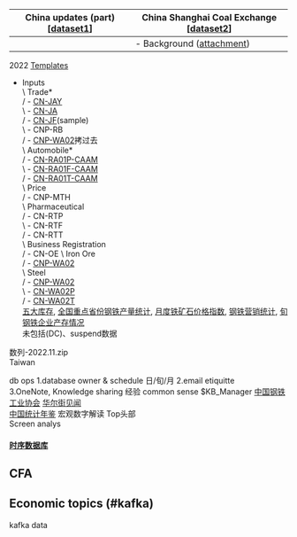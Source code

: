 
| China updates (part) [[dataset1](https://github.com/WillaFan/Software-engineering-papers-and-tools/blob/main/topics/data/economics/ceic.zip)] | China Shanghai Coal Exchange [[dataset2]()] |  
| ------------------------------------| --------------------------------------------|  
|                                     |   - Background ([attachment]())             |  

2022 [Templates]()  
+ Inputs  
\    Trade*  
/      - [CN-JAY](https://github.com/WillaFan/Software-engineering-papers-and-tools/blob/main/topics/data/economics/CN-JAY.xlsx)  
\      - [CN-JA](https://github.com/WillaFan/Software-engineering-papers-and-tools/blob/main/topics/data/economics/CN-JA.xlsx)  
/      - [CN-JF](https://github.com/WillaFan/Software-engineering-papers-and-tools/blob/main/topics/data/economics/CN-JF.xlsx)(sample)  
\      - CNP-RB  
/      - [CNP-WA02]()拷过去  
\    Automobile*  
/      - [CN-RA01P-CAAM](https://github.com/WillaFan/Software-engineering-papers-and-tools/blob/main/topics/data/economics/CN-RA01P-CAAM.xlsx)    
\      - [CN-RA01F-CAAM](https://github.com/WillaFan/Software-engineering-papers-and-tools/blob/main/topics/data/economics/CN-RA01F-CAAM.xlsx)  
/      - [CN-RA01T-CAAM](https://github.com/WillaFan/Software-engineering-papers-and-tools/blob/main/topics/data/economics/CN-RA01T-CAAM.xlsx)  
\    Price  
/      - CNP-MTH  
\    Pharmaceutical  
/      - CN-RTP  
\      - CN-RTF  
/      - CN-RTT  
\    Business Registration  
/      - CN-OE
\    Iron Ore  
/      - [CNP-WA02]()  
\    Steel  
/      - [CNP-WA02]()  
\      - [CN-WA02P]()  
/      - [CN-WA02T]()  
[五大库存](https://news.metal.net.cn/list-203-1.html), [全国重点省份钢铁产量统计](https://news.metal.net.cn/list-201-1.html), [月度铁矿石价格指数](https://news.metal.net.cn/list-112-1.html), [钢铁营销统计](https://news.metal.net.cn/list-204-2.html), [旬钢铁企业产存情况](http://www.chinaisa.org.cn/gxportal/xfgl/portal/list.html?columnId=2e3c87064bdfc0e43d542d87fce8bcbc8fe0463d5a3da04d7e11b4c7d692194b)  
未包括(DC)、suspend数据

数列-2022.11.zip   
Taiwan  

db ops  1.database owner & schedule 日/旬/月 2.email etiquitte  
3.OneNote, Knowledge sharing 经验 common sense $KB_Manager [中国钢铁工业协会](http://www.chinaisa.org.cn/gxportal/xfgl/portal/list.html?columnId=2e3c87064bdfc0e43d542d87fce8bcbc8fe0463d5a3da04d7e11b4c7d692194b)  [华尔街见闻](https://wallstreetcn.com/live/global)  
[中国统计年鉴](http://www.stats.gov.cn/tjsj/ndsj/) 宏观数字解读 Top头部  
Screen analys  
#### [时序数据库]()  

## CFA


## Economic topics (#kafka)

 

<span id="kafka">kafka data</span>
